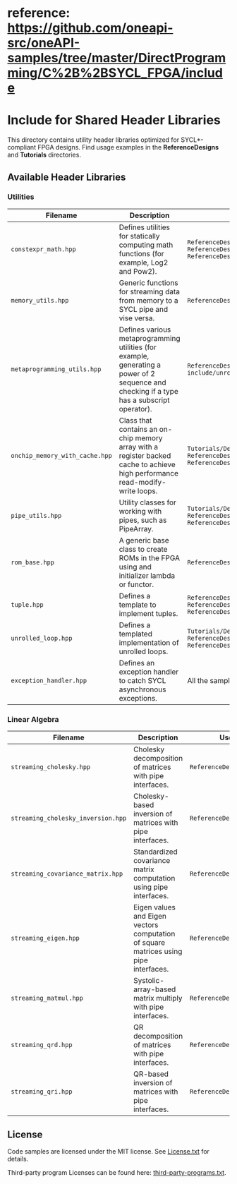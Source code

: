 <!--- Copyright Allo authors. All Rights Reserved. -->
<!--- SPDX-License-Identifier: Apache-2.0  -->
# reference: https://github.com/oneapi-src/oneAPI-samples/tree/master/DirectProgramming/C%2B%2BSYCL_FPGA/include

# Include for Shared Header Libraries
This directory contains utility header libraries optimized for SYCL*-compliant FPGA designs. Find usage examples in the **ReferenceDesigns** and **Tutorials** directories.

## Available Header Libraries

### Utilities

| Filename                      | Description                                                                                                                               | Use case examples
---                             |---                                                                                                                                        |---
| `constexpr_math.hpp`          | Defines utilities for statically computing math functions (for example, Log2 and Pow2).                                                   | `ReferenceDesigns/merge_sort/`<br> `ReferenceDesigns/qrd`<br> `ReferenceDesigns/qri`
| `memory_utils.hpp`            | Generic functions for streaming data from memory to a SYCL pipe and vise versa.                                                           | `ReferenceDesigns/decompress/`
| `metaprogramming_utils.hpp`   | Defines various metaprogramming utilities (for example, generating a power of 2 sequence and checking if a type has a subscript operator).| `ReferenceDesigns/decompress/`<br> `include/unrolled_loop.hpp`
| `onchip_memory_with_cache.hpp`| Class that contains an on-chip memory array with a register backed cache to achieve high performance read-modify-write loops.             | `Tutorials/DesignPatterns/onchip_memory_cache/`<br> `ReferenceDesigns/decompress/`<br> `ReferenceDesigns/db/`
| `pipe_utils.hpp`              | Utility classes for working with pipes, such as PipeArray.                                                                                | `Tutorials/DesignPatterns/pipe_array/`<br> `ReferenceDesigns/merge_sort/`<br> `ReferenceDesigns/gzip/`
| `rom_base.hpp`                | A generic base class to create ROMs in the FPGA using and initializer lambda or functor.                                                  | `ReferenceDesigns/anr/`
| `tuple.hpp`                   | Defines a template to implement tuples.                                                                                                   | `ReferenceDesigns/cholesky_inversion/`<br> `ReferenceDesigns/qri/`<br> `ReferenceDesigns/cholesky/`
| `unrolled_loop.hpp`           | Defines a templated implementation of unrolled loops.                                                                                     | `Tutorials/DesignPatterns/pipe_array/`<br> `ReferenceDesigns/cholesky/`<br> `ReferenceDesigns/anr/`
| `exception_handler.hpp`       | Defines an exception handler to catch SYCL asynchronous exceptions.                                                                       | All the samples use it 

### Linear Algebra

| Filename                           | Description                                                                          | Use case examples
---                                  |---                                                                                   |---
| `streaming_cholesky.hpp`           | Cholesky decomposition of matrices with pipe interfaces.                             | `ReferenceDesigns/cholesky`
| `streaming_cholesky_inversion.hpp` | Cholesky-based inversion of matrices with pipe interfaces.                           | `ReferenceDesigns/cholesky_inversion`
| `streaming_covariance_matrix.hpp`  | Standardized covariance matrix computation using pipe interfaces.                    | `ReferenceDesigns/pca`
| `streaming_eigen.hpp`              | Eigen values and Eigen vectors computation of square matrices using pipe interfaces. | `ReferenceDesigns/pca`
| `streaming_matmul.hpp`             | Systolic-array-based matrix multiply with pipe interfaces.                           | `ReferenceDesigns/matmul`
| `streaming_qrd.hpp`                | QR decomposition of matrices with pipe interfaces.                                   | `ReferenceDesigns/qrd`
| `streaming_qri.hpp`                | QR-based inversion of matrices with pipe interfaces.                                 | `ReferenceDesigns/qri`

## License

Code samples are licensed under the MIT license. See [License.txt](/License.txt) for details.

Third-party program Licenses can be found here: [third-party-programs.txt](/third-party-programs.txt).
